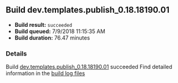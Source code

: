 ## Build dev.templates.publish_0.18.18190.01
- **Build result:** `succeeded`
- **Build queued:** 7/9/2018 11:15:35 AM
- **Build duration:** 76.47 minutes
### Details
Build [dev.templates.publish_0.18.18190.01](https://winappstudio.visualstudio.com/web/build.aspx?pcguid=a4ef43be-68ce-4195-a619-079b4d9834c2&builduri=vstfs%3a%2f%2f%2fBuild%2fBuild%2f25986) succeeded
Find detailed information in the [build log files](https://uwpctdiags.blob.core.windows.net/buildlogs/dev.templates.publish_0.18.18190.01_logs.zip)
